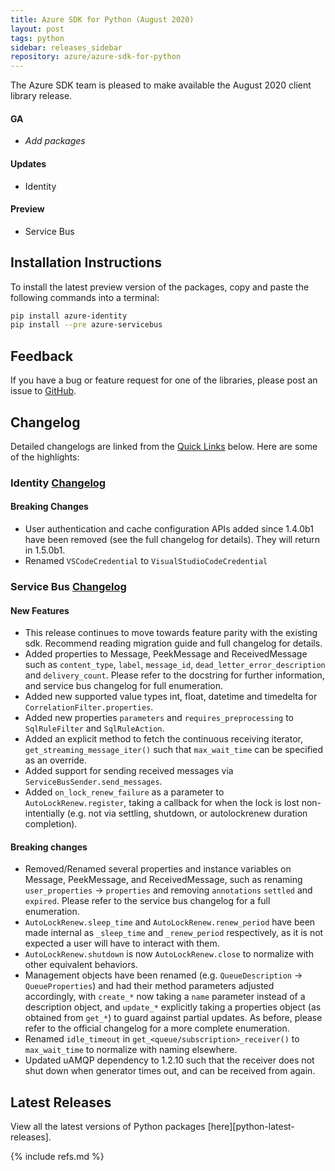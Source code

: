 ```yaml
---
title: Azure SDK for Python (August 2020)
layout: post
tags: python
sidebar: releases_sidebar
repository: azure/azure-sdk-for-python
---
```


The Azure SDK team is pleased to make available the August 2020 client library release.

#### GA

- _Add packages_

#### Updates

- Identity

#### Preview

 - Service Bus

## Installation Instructions

To install the latest preview version of the packages, copy and paste the following commands into a terminal:

```bash
pip install azure-identity
pip install --pre azure-servicebus
```

## Feedback

If you have a bug or feature request for one of the libraries, please post an issue to [GitHub](https://github.com/azure/azure-sdk-for-python/issues).

## Changelog

Detailed changelogs are linked from the [Quick Links](#quick-links) below. Here are some of the highlights:


### Identity [Changelog](https://github.com/Azure/azure-sdk-for-python/blob/master/sdk/identity/azure-identity/CHANGELOG.md)

#### Breaking Changes
- User authentication and cache configuration APIs added since 1.4.0b1 have been removed (see the full changelog for details). They will return in 1.5.0b1.
- Renamed `VSCodeCredential` to `VisualStudioCodeCredential`

### Service Bus [Changelog](https://github.com/Azure/azure-sdk-for-python/blob/master/sdk/servicebus/azure-servicebus/CHANGELOG.md)

#### New Features

- This release continues to move towards feature parity with the existing sdk.  Recommend reading migration guide and full changelog for details.
- Added properties to Message, PeekMessage and ReceivedMessage such as `content_type`, `label`, `message_id`, `dead_letter_error_description` and `delivery_count`. 
Please refer to the docstring for further information, and service bus changelog for full enumeration.
- Added new supported value types int, float, datetime and timedelta for `CorrelationFilter.properties`.
- Added new properties `parameters` and `requires_preprocessing` to `SqlRuleFilter` and `SqlRuleAction`.
- Added an explicit method to fetch the continuous receiving iterator, `get_streaming_message_iter()` such that `max_wait_time` can be specified as an override.
- Added support for sending received messages via `ServiceBusSender.send_messages`.
- Added `on_lock_renew_failure` as a parameter to `AutoLockRenew.register`, taking a callback for when the lock is lost non-intentially (e.g. not via settling, shutdown, or autolockrenew duration completion).

#### Breaking changes

- Removed/Renamed several properties and instance variables on Message, PeekMessage, and ReceivedMessage, such as renaming `user_properties` -> `properties` and removing `annotations` `settled` and `expired`.
Please refer to the service bus changelog for a full enumeration.
- `AutoLockRenew.sleep_time` and `AutoLockRenew.renew_period` have been made internal as `_sleep_time` and `_renew_period` respectively, as it is not expected a user will have to interact with them.
- `AutoLockRenew.shutdown` is now `AutoLockRenew.close` to normalize with other equivalent behaviors.
- Management objects have been renamed (e.g. `QueueDescription` -> `QueueProperties`) and had their method parameters adjusted accordingly, with `create_*` now taking a `name` parameter instead of a description object, and `update_*` explicitly taking a properties object (as obtained from `get_*`) to guard against partial updates.
As before, please refer to the official changelog for a more complete enumeration.
- Renamed `idle_timeout` in `get_<queue/subscription>_receiver()` to `max_wait_time` to normalize with naming elsewhere.
- Updated uAMQP dependency to 1.2.10 such that the receiver does not shut down when generator times out, and can be received from again.

## Latest Releases

View all the latest versions of Python packages [here][python-latest-releases].

{% include refs.md %}
